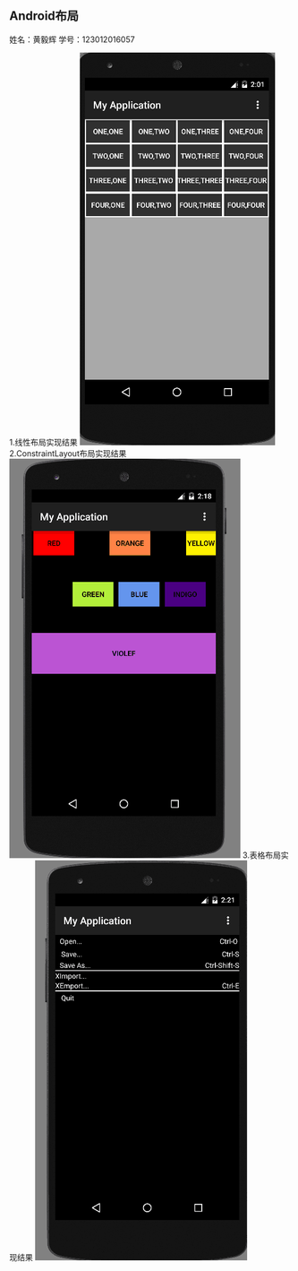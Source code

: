 ## **Android布局**
姓名：黄毅辉    学号：123012016057

1.线性布局实现结果
![Image text](https://github.com/blazejack/work1/raw/master/photo/two/layout1.png)
2.ConstraintLayout布局实现结果
![Image text](https://github.com/blazejack/work1/raw/master/photo/two/layout2.png)
3.表格布局实现结果
![Image text](https://github.com/blazejack/work1/raw/master/photo/two/layout3.png)
